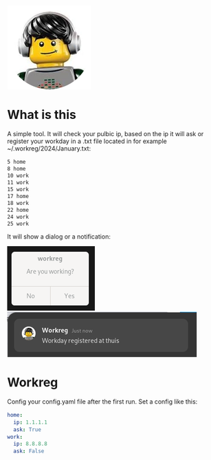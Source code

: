 ![Logo](assets/lego_headphone.png)

# What is this
A simple tool. It will check your pulbic ip, based on the ip it will ask or register your workday in a .txt file located in for example ~/.workreg/2024/January.txt:
```text
5 home
8 home
10 work
11 work
15 work
17 home
18 work
22 home
24 work
25 work
```
It will show a dialog or a notification:

![Dialog](img/dialog.png)
![Dialog](img/notification.png)

# Workreg

Config your config.yaml file after the first run.
Set a config like this:
```yaml
home:
  ip: 1.1.1.1
  ask: True
work:
  ip: 8.8.8.8
  ask: False
```

